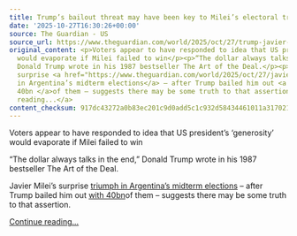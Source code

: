```yaml
---
title: Trump’s bailout threat may have been key to Milei’s electoral triumph in Argentina
date: '2025-10-27T16:30:26+00:00'
source: The Guardian - US
source_url: https://www.theguardian.com/world/2025/oct/27/trump-javier-mileis-electoral-triumph-argentina
original_content: <p>Voters appear to have responded to idea that US president’s ‘generosity’
  would evaporate if Milei failed to win</p><p>“The dollar always talks in the end,”
  Donald Trump wrote in his 1987 bestseller The Art of the Deal.</p><p>Javier Milei’s
  surprise <a href="https://www.theguardian.com/world/2025/oct/27/javier-milei-president-far-right-party-wins-argentina-midterm-elections">triumph
  in Argentina’s midterm elections</a> – after Trump bailed him out <a href="https://www.theguardian.com/world/2025/oct/25/argentina-president-javier-milei-polls-economic-crisis-trump">with
  40bn </a>of them – suggests there may be some truth to that assertion.</p> <a href="https://www.theguardian.com/world/2025/oct/27/trump-javier-mileis-electoral-triumph-argentina">Continue
  reading...</a>
content_checksum: 917dc43272a0b83ec201c9d0add5c1c932d58434461011a317021260ca2bcc88
---
```


Voters appear to have responded to idea that US president’s ‘generosity’ would evaporate if Milei failed to win

“The dollar always talks in the end,” Donald Trump wrote in his 1987 bestseller The Art of the Deal.

Javier Milei’s surprise [triumph in Argentina’s midterm elections](https://www.theguardian.com/world/2025/oct/27/javier-milei-president-far-right-party-wins-argentina-midterm-elections) – after Trump bailed him out [with 40bn](https://www.theguardian.com/world/2025/oct/25/argentina-president-javier-milei-polls-economic-crisis-trump)of them – suggests there may be some truth to that assertion.

 [Continue reading...](https://www.theguardian.com/world/2025/oct/27/trump-javier-mileis-electoral-triumph-argentina)